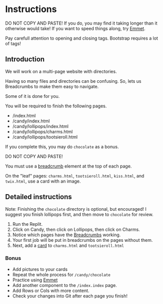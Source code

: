 # Instructions  

DO NOT COPY AND PASTE! If you do, you may find it taking longer than it otherwise would take! If you want to speed things along, try [Emmet](https://docs.emmet.io/).

Pay carefull attention to opening and closing tags. Bootstrap requires a lot of tags!

## Introduction

We will work on a multi-page website with directories. 

Having so many files and directories can be confusing. So, lets us Breadcrumbs to make them easy to navigate.

Some of it is done for you. 

You will be required to finish the following pages.

* /index.html
* /candy/index.html
* /candy/lollipops/index.html
* /candy/lollipops/charms.html
* /candy/lollipops/tootsieroll.html

If you complete this, you may do `chocolate` as a bonus.

DO NOT COPY AND PASTE!

You must use a [breadcrumb](https://getbootstrap.com/docs/5.3/components/breadcrumb/) element at the top of each page.

On the "leaf" pages: `charms.html`, `tootsieroll.html`, `kiss.html`, and `twix.html`, use a card with an image.


## Detailed instructions

Note: Finishing the `chocolate` directory is optional, but encouraged! I suggest you finish lollipops first, and then move to `chocolate` for review.

1. Run the Replit.
2. Click on Candy, then click on Lollipops, then click on Charms.
3. Notice which pages have the [Breadcrumbs](https://getbootstrap.com/docs/5.3/components/breadcrumb/) working.
4. Your first job will be put in breadcrumbs on the pages without them.
5. Next, add a [card](https://getbootstrap.com/docs/5.3/components/card/) to `charms.html` and `tootsieroll.html`

### Bonus

* Add pictures to your cards
* Repeat the whole process for `/candy/chocolate`
* Practice using [Emmet](https://docs.emmet.io/)
* Add another component to the `/index.index` page.
* Add Rows or Cols with more content.
* Check your changes into Git after each page you finish!